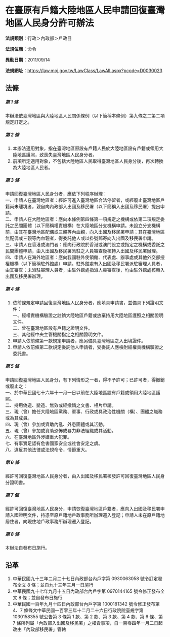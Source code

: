 # 在臺原有戶籍大陸地區人民申請回復臺灣地區人民身分許可辦法




**法規類別**：行政＞內政部＞戶政目

**法規位階**：命令

**異動日期**：2011/09/14  

**法規網址**：https://law.moj.gov.tw/LawClass/LawAll.aspx?pcode=D0030023



## 法條
##### 第 1 條
本辦法依臺灣地區與大陸地區人民關係條例（以下簡稱本條例）第九條之二第二項規定訂定之。

##### 第 2 條
1. 本辦法適用對象，指在臺灣地區原設有戶籍人民於大陸地區設有戶籍或領用大陸地區護照，致喪失臺灣地區人民身分者。
1. 前項所定適用對象，不包括大陸地區人民取得臺灣地區人民身分後，再次轉換為大陸地區人民者。

##### 第 3 條
申請回復臺灣地區人民身分者，應依下列程序辦理：   
一、申請人在臺灣地區者：經許可進入臺灣地區合法停留者，或經廢止臺灣地區戶籍尚未離境者，親自向內政部入出國及移民署（以下簡稱入出國及移民署）提出申請。  
二、申請人在大陸地區者：應向本條例第四條第一項規定之機構或依第二項規定委託之民間團體（以下簡稱權責機構）在大陸地區分支機構申請。未設立分支機構前，由其在臺灣地區配偶或三親等內血親，向入出國及移民署申請；其在臺灣地區無配偶或三親等內血親者，得委託他人或以掛號郵寄向入出國及移民署申請。  
三、申請人在香港或澳門者：應向行政院於香港或澳門設立或指定之機構或委託之民間團體申請，由入出國及移民署派駐之人員審查後核轉入出國及移民署辦理。  
四、申請人在海外地區者：應向我國駐外使領館、代表處、辦事處或其他外交部授權機構（以下簡稱駐外館處）申請。駐外館處有入出國及移民署派駐審理人員者，由其審查；未派駐審理人員者，由駐外館處指派人員審查後，均由駐外館處核轉入出國及移民署辦理。

##### 第 4 條
1. 依前條規定申請回復臺灣地區人民身分者，應填具申請書，並備具下列證明文件：  
一、經權責機構驗證之註銷大陸地區戶籍或放棄持用大陸地區護照之相關證明文件。  
二、曾在臺灣地區設有戶籍之證明文件。  
三、其他經中央主管機關指定之相關證明文件。
1. 申請人依前條第一款規定申請者，應另備具臺灣地區之入出境證件。
1. 申請人依前條第二款規定委託他人申請者，受委託人應檢附經權責機構驗證之委託書。

##### 第 5 條
申請回復臺灣地區人民身分，有下列情形之一者，得不予許可；已許可者，得撤銷或廢止之：  
一、於中華民國七十六年十一月一日以前在大陸地區設有戶籍或領用大陸地區護照。  
二、持用偽造、變造、無效或經撤銷之文書、相片申請。   
三、現（曾）擔任大陸地區黨務、軍事、行政或具政治性機關（構）、團體之職務或為其成員。  
四、現（曾）參加或資助內亂、外患團體或其活動。   
五、現（曾）參加或資助恐怖或暴力非法組織或其活動。   
六、在臺灣地區外涉嫌重大犯罪。   
七、有事實足認有危害國家安全或社會安定之虞。   
八、違反其他法律或法規命令，情節重大。

##### 第 6 條
經許可回復臺灣地區人民身分者，由入出國及移民署核發許可回復臺灣地區人民身分證明書。

##### 第 7 條
經許可回復臺灣地區人民身分，申請恢復臺灣地區戶籍者，應向入出國及移民署申請入國證明文件，持憑至原戶籍地戶政事務所辦理遷入登記；申請人未在原戶籍地居住者，向現住地戶政事務所辦理遷入登記。

##### 第 8 條
本辦法自發布日施行。

## 沿革
1. 中華民國九十三年二月二十七日內政部台內戶字第 0930063058 號令訂定發布全文 8  條；並自九十三年三月一日施行
1. 中華民國九十七年九月十五日內政部台內戶字第 0970144165 號令修正發布全文 8  條；並自發布日施行
1. 中華民國一百年九月十四日內政部台內戶字第 1000181342 號令修正發布第 4、7 條條文中華民國一百零三年十二月二十六日行政院院臺規字第 1030158355 號公告第 3  條第 1  款、第 2  款、第 3  款、第 4  款、第 6  條、第 7  條所列屬「內政部入出國及移民署」之權責事項，自一百零四年一月二日起改由「內政部移民署」管轄
